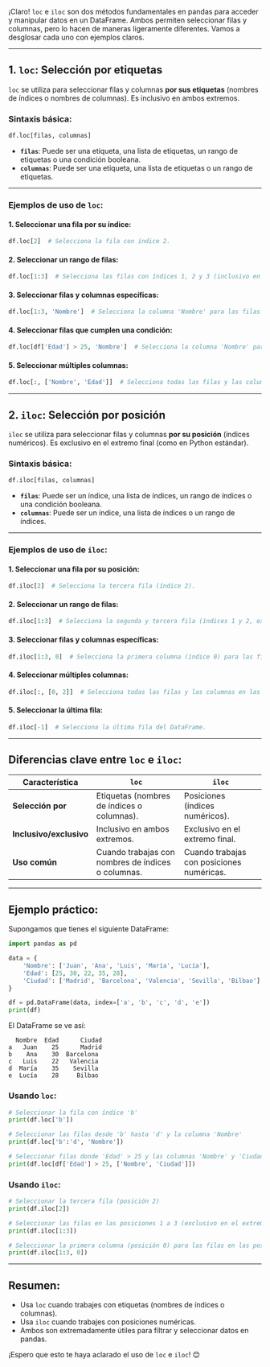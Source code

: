 ¡Claro! `loc` e `iloc` son dos métodos fundamentales en pandas para acceder y manipular datos en un DataFrame. Ambos permiten seleccionar filas y columnas, pero lo hacen de maneras ligeramente diferentes. Vamos a desglosar cada uno con ejemplos claros.

---

## **1. `loc`: Selección por etiquetas**

`loc` se utiliza para seleccionar filas y columnas **por sus etiquetas** (nombres de índices o nombres de columnas). Es inclusivo en ambos extremos.

### **Sintaxis básica:**
```python
df.loc[filas, columnas]
```

- **`filas`**: Puede ser una etiqueta, una lista de etiquetas, un rango de etiquetas o una condición booleana.
- **`columnas`**: Puede ser una etiqueta, una lista de etiquetas o un rango de etiquetas.

---

### **Ejemplos de uso de `loc`:**

#### **1. Seleccionar una fila por su índice:**
```python
df.loc[2]  # Selecciona la fila con índice 2.
```

#### **2. Seleccionar un rango de filas:**
```python
df.loc[1:3]  # Selecciona las filas con índices 1, 2 y 3 (inclusivo en ambos extremos).
```

#### **3. Seleccionar filas y columnas específicas:**
```python
df.loc[1:3, 'Nombre']  # Selecciona la columna 'Nombre' para las filas con índices 1, 2 y 3.
```

#### **4. Seleccionar filas que cumplen una condición:**
```python
df.loc[df['Edad'] > 25, 'Nombre']  # Selecciona la columna 'Nombre' para las filas donde 'Edad' > 25.
```

#### **5. Seleccionar múltiples columnas:**
```python
df.loc[:, ['Nombre', 'Edad']]  # Selecciona todas las filas y las columnas 'Nombre' y 'Edad'.
```

---

## **2. `iloc`: Selección por posición**

`iloc` se utiliza para seleccionar filas y columnas **por su posición** (índices numéricos). Es exclusivo en el extremo final (como en Python estándar).

### **Sintaxis básica:**
```python
df.iloc[filas, columnas]
```

- **`filas`**: Puede ser un índice, una lista de índices, un rango de índices o una condición booleana.
- **`columnas`**: Puede ser un índice, una lista de índices o un rango de índices.

---

### **Ejemplos de uso de `iloc`:**

#### **1. Seleccionar una fila por su posición:**
```python
df.iloc[2]  # Selecciona la tercera fila (índice 2).
```

#### **2. Seleccionar un rango de filas:**
```python
df.iloc[1:3]  # Selecciona la segunda y tercera fila (índices 1 y 2, exclusivo en el extremo final).
```

#### **3. Seleccionar filas y columnas específicas:**
```python
df.iloc[1:3, 0]  # Selecciona la primera columna (índice 0) para las filas en las posiciones 1 y 2.
```

#### **4. Seleccionar múltiples columnas:**
```python
df.iloc[:, [0, 2]]  # Selecciona todas las filas y las columnas en las posiciones 0 y 2.
```

#### **5. Seleccionar la última fila:**
```python
df.iloc[-1]  # Selecciona la última fila del DataFrame.
```

---

## **Diferencias clave entre `loc` e `iloc`:**

| Característica          | `loc`                                      | `iloc`                                      |
|-------------------------|--------------------------------------------|---------------------------------------------|
| **Selección por**       | Etiquetas (nombres de índices o columnas). | Posiciones (índices numéricos).             |
| **Inclusivo/exclusivo** | Inclusivo en ambos extremos.               | Exclusivo en el extremo final.              |
| **Uso común**           | Cuando trabajas con nombres de índices o columnas. | Cuando trabajas con posiciones numéricas.   |

---

## **Ejemplo práctico:**

Supongamos que tienes el siguiente DataFrame:

```python
import pandas as pd

data = {
    'Nombre': ['Juan', 'Ana', 'Luis', 'María', 'Lucía'],
    'Edad': [25, 30, 22, 35, 28],
    'Ciudad': ['Madrid', 'Barcelona', 'Valencia', 'Sevilla', 'Bilbao']
}

df = pd.DataFrame(data, index=['a', 'b', 'c', 'd', 'e'])
print(df)
```

El DataFrame se ve así:

```
  Nombre  Edad      Ciudad
a   Juan    25      Madrid
b    Ana    30  Barcelona
c   Luis    22   Valencia
d  María    35    Sevilla
e  Lucía    28     Bilbao
```

### **Usando `loc`:**
```python
# Seleccionar la fila con índice 'b'
print(df.loc['b'])

# Seleccionar las filas desde 'b' hasta 'd' y la columna 'Nombre'
print(df.loc['b':'d', 'Nombre'])

# Seleccionar filas donde 'Edad' > 25 y las columnas 'Nombre' y 'Ciudad'
print(df.loc[df['Edad'] > 25, ['Nombre', 'Ciudad']])
```

### **Usando `iloc`:**
```python
# Seleccionar la tercera fila (posición 2)
print(df.iloc[2])

# Seleccionar las filas en las posiciones 1 a 3 (exclusivo en el extremo final)
print(df.iloc[1:3])

# Seleccionar la primera columna (posición 0) para las filas en las posiciones 1 y 2
print(df.iloc[1:3, 0])
```

---

## **Resumen:**
- Usa `loc` cuando trabajes con etiquetas (nombres de índices o columnas).
- Usa `iloc` cuando trabajes con posiciones numéricas.
- Ambos son extremadamente útiles para filtrar y seleccionar datos en pandas.

¡Espero que esto te haya aclarado el uso de `loc` e `iloc`! 😊